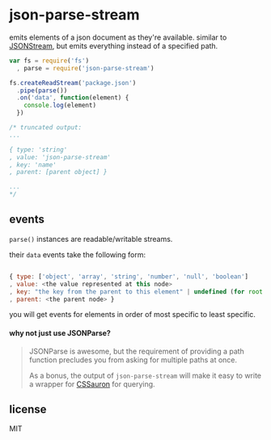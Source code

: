 # json-parse-stream

emits elements of a json document as they're available.
similar to [JSONStream](http://npm.im/JSONStream), but emits
everything instead of a specified path.

```javascript
var fs = require('fs')
  , parse = require('json-parse-stream')

fs.createReadStream('package.json')
  .pipe(parse())
  .on('data', function(element) {
    console.log(element)
  })

/* truncated output:
...

{ type: 'string'
, value: 'json-parse-stream'
, key: 'name'
, parent: [parent object] }

...
*/

``` 

## events

`parse()` instances are readable/writable streams.

their `data` events take the following form:

```javascript

{ type: ['object', 'array', 'string', 'number', 'null', 'boolean']
, value: <the value represented at this node>
, key: "the key from the parent to this element" | undefined (for root objects)
, parent: <the parent node> }

```

you will get events for elements in order of most specific to least specific.

#### why not just use JSONParse?

> JSONParse is awesome, but the requirement of providing a path
> function precludes you from asking for multiple paths at once.
>
> As a bonus, the output of `json-parse-stream` will make it easy
> to write a wrapper for [CSSauron](http://npm.im/cssauron/) for
> querying. 


## license

MIT
